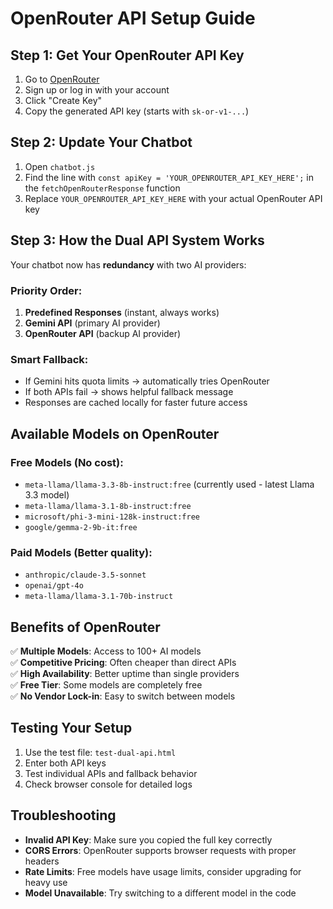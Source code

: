 # OpenRouter API Setup Guide

## Step 1: Get Your OpenRouter API Key

1. Go to [OpenRouter](https://openrouter.ai/keys)
2. Sign up or log in with your account
3. Click "Create Key" 
4. Copy the generated API key (starts with `sk-or-v1-...`)

## Step 2: Update Your Chatbot

1. Open `chatbot.js`
2. Find the line with `const apiKey = 'YOUR_OPENROUTER_API_KEY_HERE';` in the `fetchOpenRouterResponse` function
3. Replace `YOUR_OPENROUTER_API_KEY_HERE` with your actual OpenRouter API key

## Step 3: How the Dual API System Works

Your chatbot now has **redundancy** with two AI providers:

### Priority Order:
1. **Predefined Responses** (instant, always works)
2. **Gemini API** (primary AI provider)
3. **OpenRouter API** (backup AI provider)

### Smart Fallback:
- If Gemini hits quota limits → automatically tries OpenRouter
- If both APIs fail → shows helpful fallback message
- Responses are cached locally for faster future access

## Available Models on OpenRouter

### Free Models (No cost):
- `meta-llama/llama-3.3-8b-instruct:free` (currently used - latest Llama 3.3 model)
- `meta-llama/llama-3.1-8b-instruct:free`
- `microsoft/phi-3-mini-128k-instruct:free`
- `google/gemma-2-9b-it:free`

### Paid Models (Better quality):
- `anthropic/claude-3.5-sonnet`
- `openai/gpt-4o`
- `meta-llama/llama-3.1-70b-instruct`

## Benefits of OpenRouter

✅ **Multiple Models**: Access to 100+ AI models  
✅ **Competitive Pricing**: Often cheaper than direct APIs  
✅ **High Availability**: Better uptime than single providers  
✅ **Free Tier**: Some models are completely free  
✅ **No Vendor Lock-in**: Easy to switch between models  

## Testing Your Setup

1. Use the test file: `test-dual-api.html`
2. Enter both API keys
3. Test individual APIs and fallback behavior
4. Check browser console for detailed logs

## Troubleshooting

- **Invalid API Key**: Make sure you copied the full key correctly
- **CORS Errors**: OpenRouter supports browser requests with proper headers
- **Rate Limits**: Free models have usage limits, consider upgrading for heavy use
- **Model Unavailable**: Try switching to a different model in the code